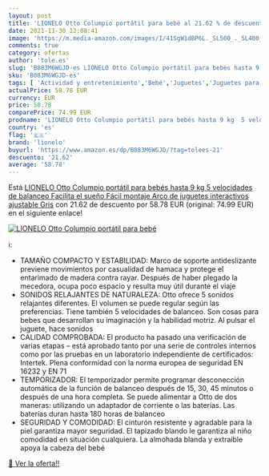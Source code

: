 ```yaml
---
layout: post
title: 'LIONELO Otto Columpio portátil para bebé al 21.62 % de descuento'
date: 2021-11-30 12:08:41
image: 'https://m.media-amazon.com/images/I/41SgW1dBP6L._SL500_._SL400_.jpg'
comments: true
category: ofertas
author: 'tole.es'
slug: 'B083M6WGJD-es LIONELO Otto Columpio portátil para bebés hasta 9 kg 5...'
sku: 'B083M6WGJD-es'
tags: [ 'Actividad y entretenimiento','Bebé','Juguetes','Juguetes para Bebés y primera infancia','Juguetes y juegos','Sillas mecedoras','juguetes','lionelo', ]
actualPrice: 58.78 EUR
currency: EUR
price: 58.78
comparePrice: 74.99 EUR
prodname: 'LIONELO Otto Columpio portátil para bebés hasta 9 kg  5 velocidades de balanceo  Facilita el sueño  Fácil montaje  Arco de juguetes interactivos ajustable Gris'
country: 'es'
flag: '🇪🇸'
brand: 'lionelo'
buyurl: 'https://www.amazon.es/dp/B083M6WGJD/?tag=tolees-21'
descuento: '21.62'
average: '58.78'
---
```


Está [LIONELO Otto Columpio portátil para bebés hasta 9 kg  5 velocidades de balanceo  Facilita el sueño  Fácil montaje  Arco de juguetes interactivos ajustable Gris](https://www.amazon.es/dp/B083M6WGJD/?tag=tolees-21) con 21.62 de descuento por 58.78 EUR (original: 74.99 EUR) en el siguiente enlace!

[![LIONELO Otto Columpio portátil para bebé](https://m.media-amazon.com/images/I/41SgW1dBP6L._SL500_._SL400_.jpg)](https://www.amazon.es/dp/B083M6WGJD/?tag=tolees-21)

ℹ️:

- TAMAÑO COMPACTO Y ESTABILIDAD: Marco de soporte antideslizante previene movimientos por casualidad de hamaca y protege el entarimado de madera contra rayar. Después de haber plegado la mecedora, ocupa poco espacio y resulta muy útil durante el viaje
- SONIDOS RELAJANTES DE NATURALEZA: Otto ofrece 5 sonidos relajantes diferentes. El volumen se puede regular según las preferencias. Tiene también 5 velocidades de balanceo. Son cosas para bebes que desarrollan su imaginación y la habilidad motriz. Al pulsar el juguete, hace sonidos
- CALIDAD COMPROBADA: El producto ha pasado una verificación de varias etapas – está aprobado tanto por una serie de controles internos como por las pruebas en un laboratorio independiente de certificados: Intertek. Plena conformidad con la norma europea de seguridad EN 16232 y EN 71
- TEMPORIZADOR: El temporizador permite programar desconección automática de la función de balanceo después de 15, 30, 45 minutos o después de una hora completa. Se puede alimentar a Otto de dos maneras: utilizando un adaptador de corriente o las baterías. Las baterías duran hasta 180 horas de balanceo
- SEGURIDAD Y COMODIDAD: El cinturón resistente y agradable para la piel garantiza mayor seguridad. El tapizado blando le garantiza al niño comodidad en situación cualquiera. La almohada blanda y extraíble apoya la cabeza del bebé

[🛒 Ver la oferta!!](https://www.amazon.es/dp/B083M6WGJD/?tag=tolees-21)
